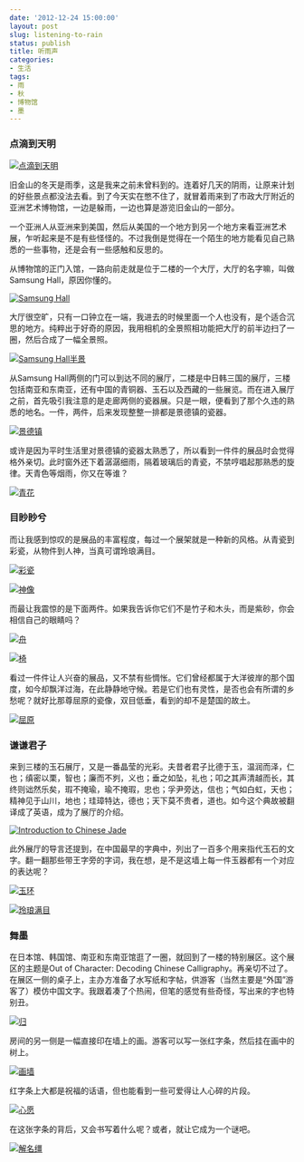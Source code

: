 ```yaml
---
date: '2012-12-24 15:00:00'
layout: post
slug: listening-to-rain
status: publish
title: 听雨声
categories:
- 生活
tags:
- 雨
- 秋
- 博物馆
- 墨
---
```


### 点滴到天明

[![点滴到天明](https://i.imgur.com/gqnvX.jpg)](https://i.imgur.com/gqnvX.jpg)

旧金山的冬天是雨季，这是我来之前未曾料到的。连着好几天的阴雨，让原来计划的好些景点都没法去看。到了今天实在憋不住了，就冒着雨来到了市政大厅附近的亚洲艺术博物馆，一边是躲雨，一边也算是游览旧金山的一部分。

一个亚洲人从亚洲来到美国，然后从美国的一个地方到另一个地方来看亚洲艺术展，乍听起来是不是有些怪怪的。不过我倒是觉得在一个陌生的地方能看见自己熟悉的一些事物，还是会有一些感触和反思的。

从博物馆的正门入馆，一路向前走就是位于二楼的一个大厅，大厅的名字嘛，叫做Samsung Hall，原因你懂的。

<!-- more -->

[![Samsung Hall](https://i.imgur.com/6I5h7.jpg)](https://i.imgur.com/6I5h7.jpg)

大厅很空旷，只有一口钟立在一端，我进去的时候里面一个人也没有，是个适合沉思的地方。纯粹出于好奇的原因，我用相机的全景照相功能把大厅的前半边扫了一圈，然后合成了一幅全景照。

[![Samsung Hall半景](https://i.imgur.com/NmjXn.jpg)](https://i.imgur.com/NmjXn.jpg)

从Samsung Hall两侧的门可以到达不同的展厅，二楼是中日韩三国的展厅，三楼包括南亚和东南亚，还有中国的青铜器、玉石以及西藏的一些展览。而在进入展厅之前，首先吸引我注意的是走廊两侧的瓷器展。只是一眼，便看到了那个久违的熟悉的地名。一件，两件，后来发现整整一排都是景德镇的瓷器。

[![景德镇](https://i.imgur.com/89QpM.jpg)](https://i.imgur.com/89QpM.jpg)

或许是因为平时生活里对景德镇的瓷器太熟悉了，所以看到一件件的展品时会觉得格外亲切。此时窗外还下着潺潺细雨，隔着玻璃后的青瓷，不禁哼唱起那熟悉的旋律。天青色等烟雨，你又在等谁？

[![青花](https://i.imgur.com/wxRqF.jpg)](https://i.imgur.com/wxRqF.jpg)

### 目眇眇兮

而让我感到惊叹的是展品的丰富程度，每过一个展架就是一种新的风格。从青瓷到彩瓷，从物件到人神，当真可谓玲琅满目。

[![彩瓷](https://i.imgur.com/nB5Xk.jpg)](https://i.imgur.com/nB5Xk.jpg)

[![神像](https://i.imgur.com/RDz2E.jpg)](https://i.imgur.com/RDz2E.jpg)

而最让我震惊的是下面两件。如果我告诉你它们不是竹子和木头，而是紫砂，你会相信自己的眼睛吗？

[![舟](https://i.imgur.com/y7Z7S.jpg)](https://i.imgur.com/y7Z7S.jpg)

[![椅](https://i.imgur.com/vz8MJ.jpg)](https://i.imgur.com/vz8MJ.jpg)

看过一件件让人兴奋的展品，又不禁有些惆怅。它们曾经都属于大洋彼岸的那个国度，如今却飘洋过海，在此静静地守候。若是它们也有灵性，是否也会有所谓的乡愁呢？就好比那尊屈原的瓷像，双目低垂，看到的却不是楚国的故土。

[![屈原](https://i.imgur.com/CJTrV.jpg)](https://i.imgur.com/CJTrV.jpg)

### 谦谦君子
来到三楼的玉石展厅，又是一番晶莹的光彩。夫昔者君子比德于玉，温润而泽，仁也；缜密以栗，智也；廉而不刿，义也；垂之如坠，礼也；叩之其声清越而长，其终则诎然乐矣，瑕不掩瑜，瑜不掩瑕，忠也；孚尹旁达，信也；气如白虹，天也；精神见于山川，地也；珪璋特达，德也；天下莫不贵者，道也。如今这个典故被翻译成了英语，成为了展厅的介绍。

[![Introduction to Chinese Jade](https://i.imgur.com/r6rMm.jpg)](https://i.imgur.com/r6rMm.jpg)

此外展厅的导言还提到，在中国最早的字典中，列出了一百多个用来指代玉石的文字。翻一翻那些带王字旁的字词，我在想，是不是这墙上每一件玉器都有一个对应的表达呢？

[![玉环](https://i.imgur.com/f7zig.jpg)](https://i.imgur.com/f7zig.jpg)

[![玲琅满目](https://i.imgur.com/eNNmt.jpg)](https://i.imgur.com/eNNmt.jpg)

### 舞墨
在日本馆、韩国馆、南亚和东南亚馆逛了一圈，就回到了一楼的特别展区。这个展区的主题是Out of Character: Decoding Chinese Calligraphy。再亲切不过了。在展区一侧的桌子上，主办方准备了水写纸和字帖，供游客（当然主要是“外国”游客了）模仿中国文字。我跟着凑了个热闹，但笔的感觉有些奇怪，写出来的字也特别丑。

[![归](https://i.imgur.com/Z7Vp4.jpg)](https://i.imgur.com/Z7Vp4.jpg)

房间的另一侧是一幅直接印在墙上的画。游客可以写一张红字条，然后挂在画中的树上。

[![画墙](https://i.imgur.com/uoVdB.jpg)](https://i.imgur.com/uoVdB.jpg)

红字条上大都是祝福的话语，但也能看到一些可爱得让人心碎的片段。

[![心愿](https://i.imgur.com/A39Ui.jpg)](https://i.imgur.com/A39Ui.jpg)

在这张字条的背后，又会书写着什么呢？或者，就让它成为一个谜吧。

[![解名缰](https://i.imgur.com/XGNHQ.jpg)](https://i.imgur.com/XGNHQ.jpg)


